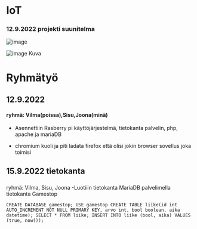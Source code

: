 # IoT
### 12.9.2022 projekti suunitelma
![image](https://user-images.githubusercontent.com/113332670/189598594-9897606b-a162-49f6-874a-9b8158e528d8.png)


![image](https://user-images.githubusercontent.com/113332670/189598675-5c21c430-396f-4bc1-8901-82f37b86ec59.png)
Kuva
# Ryhmätyö 
## 12.9.2022
#### ryhmä: Vilma(poissa),Sisu,Joona(minä)
- Asennettiin Rasberry pi käyttöjärjestelmä, tietokanta palvelin, php, apache ja mariaDB

- chromium kuoli ja piti ladata firefox että olisi jokin browser sovellus joka toimisi


## 15.9.2022 tietokanta
### 
ryhmä: Vilma, Sisu, Joona
 -Luotiiin tietokanta MariaDB palvelimella tietokanta Gamestop
 
 `CREATE DATABASE gamestop;
 USE gamestop
CREATE TABLE liike(id int AUTO_INCREMENT NOT NULL PRIMARY KEY, arvo int, bool boolean, aika datetime);
SELECT * FROM liike;
INSERT INTO liike (bool, aika) VALUES (true, now());`
